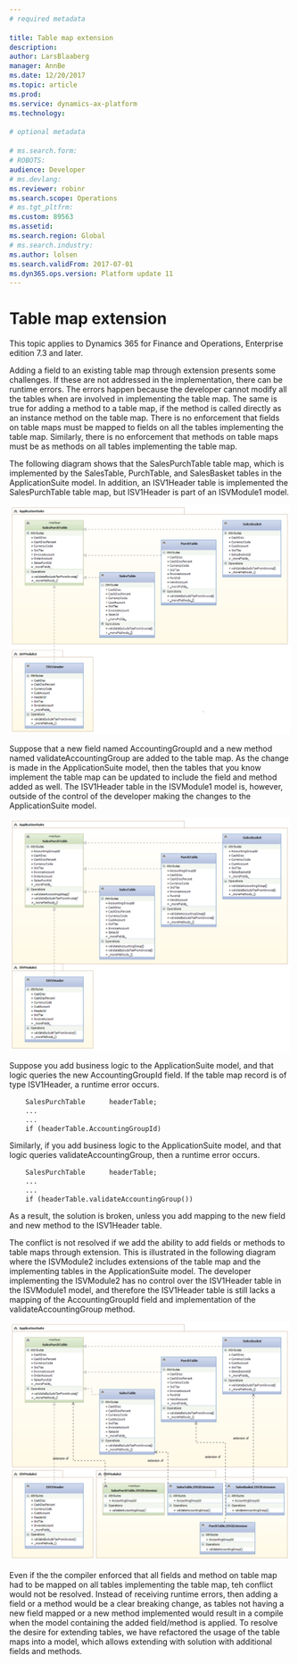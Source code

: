 ```yaml
---
# required metadata

title: Table map extension
description: 
author: LarsBlaaberg
manager: AnnBe
ms.date: 12/20/2017
ms.topic: article
ms.prod: 
ms.service: dynamics-ax-platform
ms.technology: 

# optional metadata

# ms.search.form: 
# ROBOTS: 
audience: Developer
# ms.devlang: 
ms.reviewer: robinr
ms.search.scope: Operations
# ms.tgt_pltfrm: 
ms.custom: 89563
ms.assetid: 
ms.search.region: Global
# ms.search.industry: 
ms.author: lolsen
ms.search.validFrom: 2017-07-01
ms.dyn365.ops.version: Platform update 11
---
```


# Table map extension

This topic applies to Dynamics 365 for Finance and Operations, Enterprise edition 7.3 and later.

Adding a field to an existing table map through extension presents some challenges. If these are not addressed in the implementation, there can be runtime errors. The errors happen because the developer cannot modify all the tables when are involved in implementing the table map. The same is true for adding a method to a table map, if the method is called directly as an instance method on the table map. 
There is no enforcement that fields on table maps must be mapped to fields on all the tables implementing the table map. Similarly, there is no enforcement that methods on table maps must be as methods on all tables implementing the table map.

The following diagram shows that the SalesPurchTable table map, which is implemented by the SalesTable, PurchTable, and SalesBasket tables in the ApplicationSuite model. In addition, an ISV1Header table is implemented the SalesPurchTable table map, but ISV1Header is part of an ISVModule1 model.

![MapExtensionsProblem](media/MapExtensions1.png)

Suppose that a new field named AccountingGroupId and a new method named validateAccountingGroup are added to the table map. As the change is made in the ApplicationSuite model, then the tables that you know implement the table map can be updated to include the field and method added as well. The ISV1Header table in the ISVModule1 model is, however, outside of the control of the developer making the changes to the ApplicationSuite model.

![MapExtensionsProblem](media/MapExtensions2.png)

Suppose you add business logic to the ApplicationSuite model, and that logic queries the new AccountingGroupId field. If the table map record is of type ISV1Header, a runtime error occurs.

        SalesPurchTable      headerTable;
        ...
        ...
        if (headerTable.AccountingGroupId)

Similarly, if you add business logic to the ApplicationSuite model, and that logic queries validateAccountingGroup, then a runtime error occurs.

        SalesPurchTable      headerTable;
        ...
        ...
        if (headerTable.validateAccountingGroup())

As a result, the solution is broken, unless you add mapping to the new field and new method to the ISV1Header table. 

The conflict is not resolved if we add the ability to add fields or methods to table maps through extension. This is illustrated in the following diagram where the ISVModule2 includes extensions of the table map and the implementing tables in the ApplicationSuite model. The developer implementing the ISVModule2 has no control over the ISV1Header table in the ISVModule1 model, and therefore the ISV1Header table is still lacks a mapping of the AccountingGroupId field and implementation of the validateAccountingGroup method.

![MapExtensionsProblem](media/MapExtensions3.png)

Even if the the compiler enforced that all fields and method on table map had to be mapped on all tables implementing the table map, teh conflict would not be resolved. Instead of receiving runtime errors, then adding a field or a method would be a clear breaking change, as tables not having a new field mapped or a new method implemented would result in a compile when the model containing the added field/method is applied. To resolve the desire for extending tables, we have refactored the usage of the table maps into a model, which allows extending with solution with additional fields and methods.

